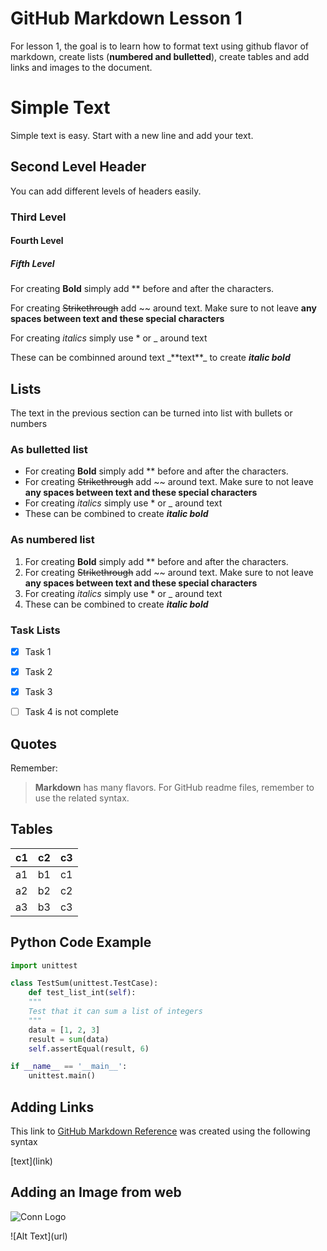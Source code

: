 # GitHub Markdown Lesson 1


For lesson 1, the goal is to learn how to format text using github flavor of markdown, create lists (**numbered and bulletted**), create tables and add links and images to the document.  


# Simple Text


Simple text is easy. Start with a new line and add your text.


## Second Level Header

You can add different levels of headers easily.

### Third Level

#### Fourth Level

##### Fifth Level

For creating **Bold** simply add ** before and after the characters.

For creating ~~Strikethrough~~ add ~~ around text. Make sure to not leave **any spaces between text and these special characters**

For creating *italics* simply use * or _ around text

These can be combinned around text \_\*\*text\*\*\_ to create _**italic bold**_


## Lists


The text in the previous section can be turned into list with bullets or numbers


### As bulletted list


* For creating **Bold** simply add ** before and after the characters.
* For creating ~~Strikethrough~~ add ~~ around text. Make sure to not leave **any spaces between text and these special characters**
* For creating *italics* simply use * or _ around text
* These can be combined to create _**italic bold**_


### As numbered list


1. For creating **Bold** simply add ** before and after the characters.
2. For creating ~~Strikethrough~~ add ~~ around text. Make sure to not leave **any spaces between text and these special characters**
3. For creating *italics* simply use * or _ around text
4. These can be combined to create _**italic bold**_


### Task Lists


- [X] Task 1
- [X] Task 2
- [X] Task 3
- [ ] Task 4 is not complete


## Quotes


Remember:
> **Markdown** has many flavors. For GitHub readme files, remember to use the related syntax.


## Tables


c1 | c2 | c3
-- | -- | --
a1 | b1 | c1
a2 | b2 | c2
a3 | b3 | c3


## Python Code Example


```python
import unittest

class TestSum(unittest.TestCase):
    def test_list_int(self):
    """
    Test that it can sum a list of integers
    """
    data = [1, 2, 3]
    result = sum(data)
    self.assertEqual(result, 6)

if __name__ == '__main__':
    unittest.main()
```


## Adding Links

This link to [GitHub Markdown Reference](https://guides.github.com/features/mastering-markdown/) was created using the following syntax

\[text\]\(link\)


## Adding an Image from web

![Conn Logo](https://www.conncoll.edu/media/website-media/visualidentity/images/Seal-Color.jpg)

\!\[Alt Text\]\(url\)
